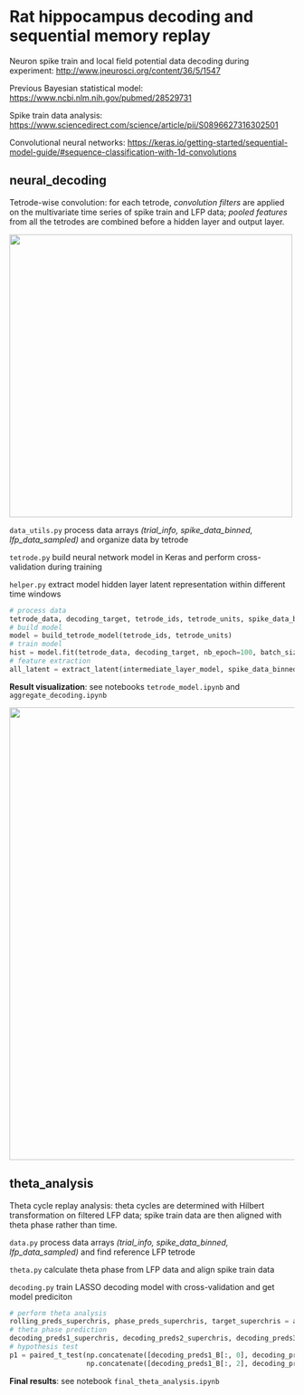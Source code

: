 # Rat hippocampus decoding and sequential memory replay

Neuron spike train and local field potential data decoding during experiment: http://www.jneurosci.org/content/36/5/1547

Previous Bayesian statistical model: https://www.ncbi.nlm.nih.gov/pubmed/28529731

Spike train data analysis: https://www.sciencedirect.com/science/article/pii/S0896627316302501

Convolutional neural networks: https://keras.io/getting-started/sequential-model-guide/#sequence-classification-with-1d-convolutions


## neural_decoding

Tetrode-wise convolution: for each tetrode, *convolution filters* are applied on the multivariate time series of spike train and LFP data; *pooled features* from all the tetrodes are combined before a hidden layer and output layer.

<img src="https://raw.githubusercontent.com/modestbayes/neuro_replay/master/tetrode_conv.png" width="500">

`data_utils.py` process data arrays *(trial_info, spike_data_binned, lfp_data_sampled)* and organize data by tetrode

`tetrode.py` build neural network model in Keras and perform cross-validation during training

`helper.py` extract model hidden layer latent representation within different time windows

```python
# process data
tetrode_data, decoding_target, tetrode_ids, tetrode_units, spike_data_binned, lfp_data_sampled = prepare_data(rat_name)
# build model
model = build_tetrode_model(tetrode_ids, tetrode_units)
# train model
hist = model.fit(tetrode_data, decoding_target, nb_epoch=100, batch_size=20, verbose=0, validation_split=0.1, shuffle=True)
# feature extraction
all_latent = extract_latent(intermediate_layer_model, spike_data_binned, lfp_data_sampled, tetrode_ids, tetrode_units, 25, 20)

```

**Result visualization**: see notebooks `tetrode_model.ipynb` and `aggregate_decoding.ipynb`

<img src="https://raw.githubusercontent.com/modestbayes/neuro_replay/master/odor_b_aggregate.png" width="800">

## theta_analysis

Theta cycle replay analysis: theta cycles are determined with Hilbert transformation on filtered LFP data; spike train data are then aligned with theta phase rather than time.

`data.py` process data arrays *(trial_info, spike_data_binned, lfp_data_sampled)* and find reference LFP tetrode

`theta.py` calculate theta phase from LFP data and align spike train data

`decoding.py` train LASSO decoding model with cross-validation and get model prediciton

```python
# perform theta analysis
rolling_preds_superchris, phase_preds_superchris, target_superchris = analysis_flow('superchris', theta_thres, corr_thres)
# theta phase prediction
decoding_preds1_superchris, decoding_preds2_superchris, decoding_preds3_superchris = phase_preds_superchris
# hypothesis test
p1 = paired_t_test(np.concatenate([decoding_preds1_B[:, 0], decoding_preds1_C[:, 1]]), 
                   np.concatenate([decoding_preds1_B[:, 2], decoding_preds1_C[:, 3]]))
```

**Final results**: see notebook `final_theta_analysis.ipynb`
